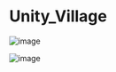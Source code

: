 # Unity_Village

![image](https://github.com/Patrick-Augusto/Unity_Village/assets/79328506/6c7d43ea-003f-42d3-8346-5c33cbf99d8c)

![image](https://github.com/Patrick-Augusto/Unity_Village/assets/79328506/8b28e4f0-005a-422a-b244-a52467c991c6)
